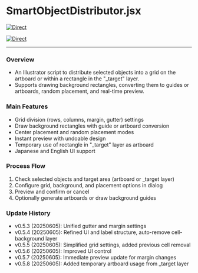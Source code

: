 # SmartObjectDistributor.jsx

[![Direct](https://img.shields.io/badge/Direct%20Link-SmartObjectDistributor.jsx-ffcc00.svg)](https://github.com/swwwitch/illustrator-scripts/blob/master/jsx/alignment/SmartObjectDistributor.jsx)

[![Direct](https://img.shields.io/badge/Back%20to%20home-All%20scripts-cccccc.svg)](https://github.com/swwwitch/illustrator-scripts/blob/master/README.md)

---

### Overview

- An Illustrator script to distribute selected objects into a grid on the artboard or within a rectangle in the "_target" layer.
- Supports drawing background rectangles, converting them to guides or artboards, random placement, and real-time preview.

### Main Features

- Grid division (rows, columns, margin, gutter) settings
- Draw background rectangles with guide or artboard conversion
- Center placement and random placement modes
- Instant preview with undoable design
- Temporary use of rectangle in "_target" layer as artboard
- Japanese and English UI support

### Process Flow

1. Check selected objects and target area (artboard or _target layer)
2. Configure grid, background, and placement options in dialog
3. Preview and confirm or cancel
4. Optionally generate artboards or draw background guides

### Update History

- v0.5.3 (20250605): Unified gutter and margin settings
- v0.5.4 (20250605): Refined UI and label structure, auto-remove cell-background layer
- v0.5.5 (20250605): Simplified grid settings, added previous cell removal
- v0.5.6 (20250605): Improved UI control
- v0.5.7 (20250605): Immediate preview update for margin changes
- v0.5.8 (20250605): Added temporary artboard usage from _target layer